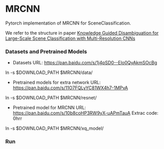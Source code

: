 # MRCNN
Pytorch implementation of MRCNN for SceneClassification. 

We refer to the structure in paper [Knowledge Guided Disambiguation for Large-Scale
Scene Classification with Multi-Resolution CNNs](https://arxiv.org/pdf/1610.01119.pdf)

### Datasets and Pretrained Models
* Datasets URL: https://pan.baidu.com/s/1j4pSD0--Elo0QyAkmSOcBg

ln -s $DOWNLOAD_PATH $MRCNN/data/

* Pretrained models for extra network URL: https://pan.baidu.com/s/11O7FQLyYC81WX4h7-1MPvA

ln -s $DOWNLOAD_PATH $MRCNN/resnet/

* Pretrained model for MRCNN URL: https://pan.baidu.com/s/10b8coHP3RW9yX-uAPmTauA     Extrac code: 0hrr

ln -s $DOWNLOAD_PATH $MRCNN/xq_model/

### Run
